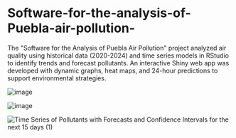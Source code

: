 # Software-for-the-analysis-of-Puebla-air-pollution-
The "Software for the Analysis of Puebla Air Pollution" project analyzed air quality using historical data (2020-2024) and time series models in RStudio to identify trends and forecast pollutants. An interactive Shiny web app was developed with dynamic graphs, heat maps, and 24-hour predictions to support environmental strategies.

![image](https://github.com/user-attachments/assets/bb225cca-63ad-4e85-97dd-24263a51caa0)

![image](https://github.com/user-attachments/assets/425626f8-4ef3-44df-a5ca-d37bd167a820)

![Time Series of Pollutants with Forecasts and Confidence Intervals for the next 15 days (1)](https://github.com/user-attachments/assets/72461f6c-1da5-44e2-b29f-c71d2018e9af)
